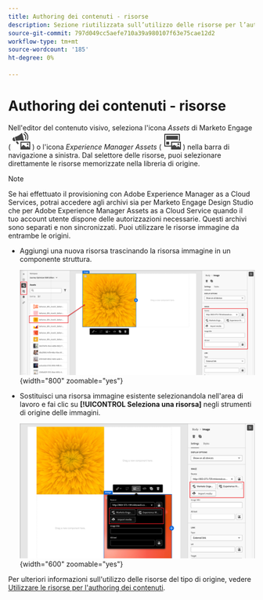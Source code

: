 ```yaml
---
title: Authoring dei contenuti - risorse
description: Sezione riutilizzata sull’utilizzo delle risorse per l’authoring dei contenuti
source-git-commit: 797d049cc5aefe710a39a980107f63e75cae12d2
workflow-type: tm+mt
source-wordcount: '185'
ht-degree: 0%

---
```


# Authoring dei contenuti - risorse

Nell&#39;editor del contenuto visivo, seleziona l&#39;icona _Assets_ di Marketo Engage ( ![icona Assets di Marketo Engage](../../help/assets/do-not-localize/icon-assets-me.svg) ) o l&#39;icona _Experience Manager Assets_ ( ![icona AEM Assets](../../help/assets/do-not-localize/icon-assets-aem.svg) ) nella barra di navigazione a sinistra. Dal selettore delle risorse, puoi selezionare direttamente le risorse memorizzate nella libreria di origine.

>[!NOTE]
>
>Se hai effettuato il provisioning con Adobe Experience Manager as a Cloud Services, potrai accedere agli archivi sia per Marketo Engage Design Studio che per Adobe Experience Manager Assets as a Cloud Service quando il tuo account utente dispone delle autorizzazioni necessarie. Questi archivi sono separati e non sincronizzati. Puoi utilizzare le risorse immagine da entrambe le origini.

* Aggiungi una nuova risorsa trascinando la risorsa immagine in un componente struttura.

  ![Trascina una risorsa Marketo Engage nell&#39;area di lavoro e regola le impostazioni](../assets/content-design-shared/content-design-add-asset.png){width="800" zoomable="yes"}

* Sostituisci una risorsa immagine esistente selezionandola nell&#39;area di lavoro e fai clic su **[!UICONTROL Seleziona una risorsa]** negli strumenti di origine delle immagini.

  ![Seleziona una risorsa dalla libreria di origine](../assets/content-design-shared/visual-designer-select-an-asset.png){width="600" zoomable="yes"}

Per ulteriori informazioni sull&#39;utilizzo delle risorse del tipo di origine, vedere [Utilizzare le risorse per l&#39;authoring dei contenuti](../user/content/assets-overview.md#use-assets-for-content-authoring).